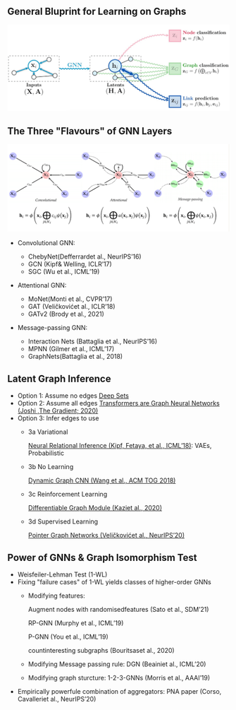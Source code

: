 ## General Bluprint for Learning on Graphs
![image](https://github.com/Chris33Hou/Geometric-Deep-Learning/blob/main/GDL-course/GNN/learning-on-graph.png)

## The Three "Flavours" of GNN Layers
![image](https://github.com/Chris33Hou/Geometric-Deep-Learning/blob/main/GDL-course/GNN/three-flavour.png)

* Convolutional GNN:
  * ChebyNet(Defferrardet al., NeurIPS’16)
  * GCN (Kipf& Welling, ICLR’17)
  * SGC (Wu et al., ICML’19)

* Attentional GNN:
  * MoNet(Monti et al., CVPR’17)
  * GAT (Veličkovićet al., ICLR’18)
  * GATv2 (Brody et al., 2021)

* Message-passing GNN:
  * Interaction Nets (Battaglia et al., NeurIPS’16)
  * MPNN (Gilmer et al., ICML’17)
  * GraphNets(Battaglia et al., 2018)


## Latent Graph Inference
* Option 1: Assume no edges [Deep Sets](https://arxiv.org/abs/1703.06114)
* Option 2: Assume all edges [Transformers are Graph Neural Networks (Joshi ,The Gradient; 2020)](https://thegradient.pub/transformers-are-graph-neural-networks/)
* Option 3: Infer edges to use 
  * 3a Variational  
    
    [Neural Relational Inference (Kipf, Fetaya, et al., ICML’18)](https://arxiv.org/abs/1802.04687): VAEs, Probabilistic
    
  * 3b No Learning
    
    [Dynamic Graph CNN (Wang et al., ACM TOG 2018)](https://arxiv.org/abs/1801.07829)
  * 3c Reinforcement Learning
    
    [Differentiable Graph Module (Kaziet al., 2020)](https://arxiv.org/abs/2002.04999)
  * 3d Supervised Learning
    
    [Pointer Graph Networks (Veličkovićet al., NeurIPS’20)](https://arxiv.org/abs/2006.06380)
    
    
## Power of GNNs & Graph Isomorphism Test
* Weisfeiler-Lehman Test (1-WL)
* Fixing "failure cases" of 1-WL yields classes of higher-order GNNs
  * Modifying features: 
  
    Augment nodes with randomisedfeatures (Sato et al., SDM’21)
    
    RP-GNN (Murphy et al., ICML’19)
    
    P-GNN (You et al., ICML’19)
    
    countinteresting subgraphs (Bouritsaset al., 2020)
  * Modifying Message passing rule:  DGN (Beainiet al., ICML’20)
  * Modifying graph sturcture: 1-2-3-GNNs (Morris et al., AAAI’19)
* Empirically powerfule combination of aggregators: PNA paper (Corso, Cavalleriet al., NeurIPS’20)








